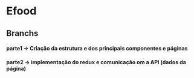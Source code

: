# Efood

## Branchs

#### parte1 -> Criação da estrutura e dos principais componentes e páginas<br>
#### parte2 -> implementação do redux e comunicação om a API (dados da página)
